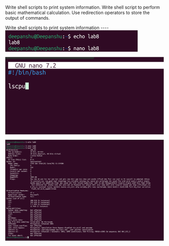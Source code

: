 Write shell scripts to print system information. Write shell script to perform basic mathematical calculation. Use redirection operators to store the output of commands.

Write shell scripts to print system information ----
![image alt](https://github.com/deepanshusingla076/G18-Linux-administration-/blob/071ad5377a3dca330aff80d50b1d86418fda1f62/Screenshot%202025-03-18%20152417.png)

![image alt](https://github.com/deepanshusingla076/G18-Linux-administration-/blob/b0d5a646778cde3efa02309478d93ec7361fe688/Screenshot%202025-03-18%20152225.png)

![image alt](https://github.com/deepanshusingla076/G18-Linux-administration-/blob/b0d5a646778cde3efa02309478d93ec7361fe688/Screenshot%202025-03-18%20152255.png)
